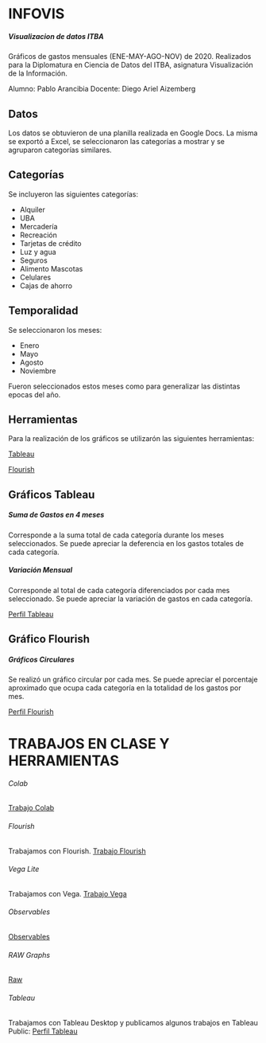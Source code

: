 # INFOVIS
##### Visualizacion de datos ITBA

Gráficos de gastos mensuales (ENE-MAY-AGO-NOV) de 2020.
Realizados para la Diplomatura en Ciencia de Datos del ITBA, asignatura Visualización de la Información.

Alumno: Pablo Arancibia
Docente: Diego Ariel Aizemberg

## Datos
Los datos se obtuvieron de una planilla realizada en Google Docs. La misma se exportó a Excel, se seleccionaron las categorías a mostrar y se agruparon categorías similares.

## Categorías
Se incluyeron las siguientes categorías:
- Alquiler
- UBA
- Mercadería
- Recreación
- Tarjetas de crédito
- Luz y agua
- Seguros
- Alimento Mascotas
- Celulares
- Cajas de ahorro

## Temporalidad
Se seleccionaron los meses:
- Enero
- Mayo
- Agosto
- Noviembre

Fueron seleccionados estos meses como para generalizar las distintas epocas del año. 

## Herramientas
Para la realización de los gráficos se utilizarón las siguientes herramientas:

[Tableau](https://www.tableau.com/es-es "Tableau")

[Flourish](https://app.flourish.studio/ "Flourish")

## Gráficos Tableau
##### Suma de Gastos en 4 meses
Corresponde a la suma total de cada categoría durante los meses seleccionados. Se puede apreciar la deferencia en los gastos totales de cada categoría.

##### Variación Mensual
Corresponde al total de cada categoría diferenciados por cada mes seleccionado.
Se puede apreciar la variación de gastos en cada categoría.


[Perfil Tableau](https://public.tableau.com/profile/pablo.arancibia5444#!/ "Perfil Tableau")

## Gráfico Flourish
##### Gráficos Circulares
Se realizó un gráfico circular por cada mes.
Se puede apreciar el porcentaje aproximado que ocupa cada categoría en la totalidad de los gastos por mes.

[Perfil Flourish](https://app.flourish.studio/@pabloarancibia.dw "Perfil Flourish")


# TRABAJOS EN CLASE Y HERRAMIENTAS

###### Colab
[Trabajo Colab](https://colab.research.google.com/drive/1b8eVeZMDbdE5Cs2N1QWwule6PMsFGW0f?usp=sharing "Colab")

###### Flourish
Trabajamos con Flourish.
[Trabajo Flourish](https://pabloarancibia.github.io/infovis/flourish.html "Flourish")

###### Vega Lite 
Trabajamos con Vega.
[Trabajo Vega](https://pabloarancibia.github.io/infovis/twitters.html "Vega")

###### Observables
[Observables](https://observablehq.com/@pabloarancibia "observables")

###### RAW Graphs
[Raw](https://rawgraphs.io/ "Raw")

###### Tableau
Trabajamos con Tableau Desktop y publicamos algunos trabajos en Tableau Public:
[Perfil Tableau](https://public.tableau.com/profile/pablo.arancibia5444#!/ "Perfil Tableau")



